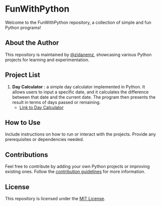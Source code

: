

# FunWithPython

Welcome to the FunWithPython repository, a collection of simple and fun Python programs!

## About the Author
This repository is maintained by [@zidanemz](https://github.com/zidanemz), showcasing various Python projects for learning and experimentation.

## Project List

1. **Day Calculator** : a simple day calculator implemented in Python. It allows users to input a specific date, and it calculates the difference between that date and the current date. The program then presents the result in terms of days passed or remaining.
   - [Link to Day Calculator](src/day-calculator)

## How to Use
Include instructions on how to run or interact with the projects. Provide any prerequisites or dependencies needed.

## Contributions
Feel free to contribute by adding your own Python projects or improving existing ones. Follow the [contribution guidelines](CONTRIBUTING.md) for more information.

## License
This repository is licensed under the [MIT License](LICENSE).
